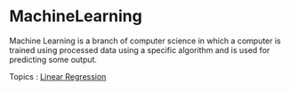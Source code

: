 # MachineLearning

Machine Learning is a branch of computer science in which a computer is trained using processed data using a specific algorithm and is used for predicting some output.

Topics : 
[Linear Regression](https://www.kaggle.com/code/sudhirnl7/linear-regression-tutorial)
